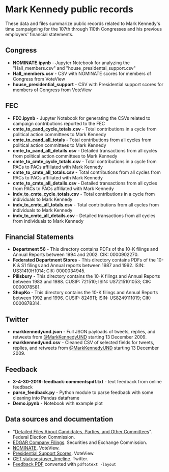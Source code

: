# Mark Kennedy public records
These data and files summarize public records related to Mark Kennedy's time campaigning for the 107th through 110th Congresses and his previous employers' financial statements.

## Congress
* **NOMINATE.ipynb** - Jupyter Notebook for analyzing the "Hall_members.csv" and "house_presidental_support.csv"
* **Hall\_members.csv** - CSV with NOMINATE scores for members of Congress from VoteView
* **house\_presidential\_support** - CSV with Presidential support scores for members of Congress from VoteView

## FEC
* **FEC.ipynb** - Jupyter Notebook for generating the CSVs related to campaign contributions reported to the FEC
* **cmte_to_cand_cycle_totals.csv** - Total contributions in a cycle from political action committees to Mark Kennedy
* **cmte_to_cand_all_totals** - Total contributions from all cycles from political action committees to Mark Kennedy
* **cmte_to_cand_all_details.csv** - Detailed transactions from all cycles from political action committees to Mark Kennedy
* **cmte_to_cmte_cycle_totals.csv** - Total contributions in a cycle from PACs to PACs affiliated with Mark Kennedy
* **cmte_to_cmte_all_totals.csv** - Total contributions from all cycles from PACs to PACs affiliated with Mark Kennedy
* **cmte_to_cmte_all_details.csv** - Detailed transactions from all cycles from PACs to PACs affiliated with Mark Kennedy
* **indv_to_cmte_cycle_totals.csv** - Total contributions in a cycle from individuals to Mark Kennedy
* **indv_to_cmte_all_totals.csv** - Total contributions from all cycles from individuals to Mark Kennedy
* **indv_to_cmte_all_details.csv** - Detailed transactions from all cycles from individuals to Mark Kennedy

## Financial Statements
* **Department 56** - This directory contains PDFs of the 10-K filings and Annual Reports between 1994 and 2002. CIK: 0000902270.
* **Federated Department Stores** - This directory contains PDFs of the 10-K & S1 filings and Annual reports between 1987 and 1992. ISIN: US31410H1014; CIK: 0000034945.
* **Pillsbury** - This directory contains the 10-K filings and Annual Reports between 1983 and 1988. CUSIP: 721510; ISIN: US7215101053; CIK: 0000078581.
* **ShopKo** - This directory contains the 10-K filings and Annual Reports between 1992 and 1996. CUSIP: 824911; ISIN: US8249111019; CIK: 0000878314.

## Twitter
* **markkennedyund.json** - Full JSON payloads of tweets, replies, and retweets from [@MarkKennedyUND](https://twitter.com/MarkKennedyUND) starting 13 December 2009.
* **markkennedyund.csv** - Cleaned CSV of selected fields for tweets, replies, and retweets from [@MarkKennedyUND](https://twitter.com/MarkKennedyUND) starting 13 December 2009.

## Feedback
* **3-4-30-2019-feedback-commentspdf.txt** - text feedback from online feedback
* **parse_feedback.py** - Python module to parse feedback with some cleaning into Pandas dataframe
* **Demo.ipynb** - Notebook with example plot

## Data sources and documentation
* "[Detailed Files About Candidates, Parties, and Other Committees](https://classic.fec.gov/finance/disclosure/ftpdet.shtml)". Federal Election Commission.
* [EDGAR Company Filings](https://www.sec.gov/edgar/searchedgar/companysearch.html). Securities and Exchange Commission.
* [NOMINATE](https://voteview.com/data). VoteView.
* [Presidential Support Scores](https://voteview.com/articles/presidential_support_scores). VoteView.
* [GET statuses/user\_timeline](https://developer.twitter.com/en/docs/tweets/timelines/api-reference/get-statuses-user_timeline.html). Twitter.
* [Feedback PDF](https://www.cu.edu/doc/3-4-30-2019-feedback-commentspdf) converted with `pdftotext -layout`
